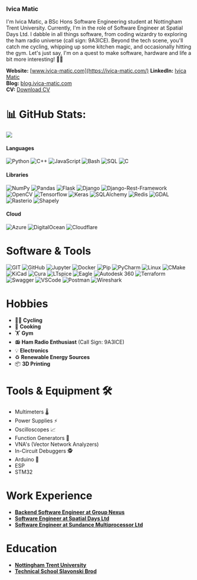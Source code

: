 ### Ivica Matic

I'm Ivica Matic, a BSc Hons Software Engineering student at Nottingham Trent University. Currently, I'm in the role of Software Engineer at Spatial Days Ltd. I dabble in all things software, from coding wizardry to exploring the ham radio universe (call sign: 9A3ICE). Beyond the tech scene, you'll catch me cycling, whipping up some kitchen magic, and occasionally hitting the gym. Let's just say, I'm on a quest to make software, hardware and life a bit more interesting! 🚀✨

**Website:** [www.ivica-matic.com](https://ivica-matic.com/)
**LinkedIn:** [Ivica Matic](https://www.linkedin.com/in/matic-ivica/)  
**Blog:** [blog.ivica-matic.com](https://blog.ivica-matic.com)  
**CV:** [Download CV](https://ivica-matic.com/media/uploads/cv.pdf)

# 📊 GitHub Stats:
![](https://github-readme-streak-stats.herokuapp.com/?user=ivica3730k&theme=dracula&hide_border=false&count_private=true&show_icons=true)<br/>

#### Languages
![Python](https://img.shields.io/badge/Python-FFD43B?style=for-the-badge&logo=python&logoColor=blue)
![C++](https://img.shields.io/badge/C++-00599C?style=for-the-badge&logo=c%2B%2B&logoColor=white)
![JavaScript](https://img.shields.io/badge/JavaScript-F7DF1E?style=for-the-badge&logo=javascript&logoColor=black)
![Bash](https://img.shields.io/badge/Bash-4EAA25?style=for-the-badge&logo=gnu-bash&logoColor=white)
![SQL](https://img.shields.io/badge/SQL-4479A1?style=for-the-badge&logo=sql&logoColor=white)
![C](https://img.shields.io/badge/C-00599C?style=for-the-badge&logo=c&logoColor=white)

#### Libraries
![NumPy](https://img.shields.io/badge/Numpy-777BB4?style=for-the-badge&logo=numpy&logoColor=white)
![Pandas](https://img.shields.io/badge/Pandas-2C2D72?style=for-the-badge&logo=pandas&logoColor=white)
![Flask](https://img.shields.io/badge/Flask-000000?style=for-the-badge&logo=flask&logoColor=white)
![Django](https://img.shields.io/badge/Django-092E20?style=for-the-badge&logo=django&logoColor=white)
![Django-Rest-Framework](https://img.shields.io/badge/DRF-092E20?style=for-the-badge&logo=django&logoColor=white)
![OpenCV](https://img.shields.io/badge/OpenCV-27338e?style=for-the-badge&logo=OpenCV&logoColor=white)
![Tensorflow](https://img.shields.io/badge/Tensorflow-F0B93A?style=for-the-badge&logo=tensorflow&logoColor=white)
![Keras](https://img.shields.io/badge/Keras-D00000?style=for-the-badge&logo=keras&logoColor=white)
![SQLAlchemy](https://img.shields.io/badge/SQLAlchemy-3775A9?style=for-the-badge&logo=sqlalchemy&logoColor=white)
![Redis](https://img.shields.io/badge/Redis-DC382D?style=for-the-badge&logo=redis&logoColor=white)
![GDAL](https://img.shields.io/badge/GDAL-76AB56?style=for-the-badge&logo=gdal&logoColor=white)
![Rasterio](https://img.shields.io/badge/Rasterio-2B5E3B?style=for-the-badge&logo=rasterio&logoColor=white)
![Shapely](https://img.shields.io/badge/Shapely-003366?style=for-the-badge&logo=shapely&logoColor=white)

#### Cloud
![Azure](https://img.shields.io/badge/microsoft%20azure-0089D6?style=for-the-badge&logo=microsoft-azure&logoColor=white)
![DigitalOcean](https://img.shields.io/badge/DigitalOcean-0080FF?style=for-the-badge&logo=digitalocean&logoColor=white)
![Cloudflare](https://img.shields.io/badge/Cloudflare-F38020?style=for-the-badge&logo=cloudflare&logoColor=white)

# Software & Tools
![GIT](https://img.shields.io/badge/GIT-E44C30?style=for-the-badge&logo=git&logoColor=white)
![GitHub](https://img.shields.io/badge/github-%23121011.svg?style=for-the-badge&logo=github&logoColor=white)
![Jupyter](https://img.shields.io/badge/Jupyter-F37626.svg?&style=for-the-badge&logo=Jupyter&logoColor=white)
![Docker](https://img.shields.io/badge/docker-%230db7ed.svg?style=for-the-badge&logo=docker&logoColor=white)
![Pip](https://img.shields.io/badge/pypi-3775A9?style=for-the-badge&logo=pypi&logoColor=white)
![PyCharm](https://img.shields.io/badge/PyCharm-000000.svg?&style=for-the-badge&logo=PyCharm&logoColor=white)
![Linux](https://img.shields.io/badge/Linux-FCC624?style=for-the-badge&logo=linux&logoColor=black)
![CMake](https://img.shields.io/badge/CMake-064F8C?style=for-the-badge&logo=cmake&logoColor=white)
![KiCad](https://img.shields.io/badge/KiCad-4F4F4F?style=for-the-badge&logo=kicad&logoColor=white)
![Cura](https://img.shields.io/badge/Cura-47A14A?style=for-the-badge&logo=ultimaker&logoColor=white)
![LTspice](https://img.shields.io/badge/LTspice-000000?style=for-the-badge&logo=ltspice&logoColor=white)
![Eagle](https://img.shields.io/badge/Eagle-FFD000?style=for-the-badge&logo=autodesk&logoColor=white)
![Autodesk 360](https://img.shields.io/badge/Autodesk_360-0696D7?style=for-the-badge&logo=autodesk&logoColor=white)
![Terraform](https://img.shields.io/badge/Terraform-623CE4?style=for-the-badge&logo=terraform&logoColor=white)
![Swagger](https://img.shields.io/badge/Swagger-85EA2D?style=for-the-badge&logo=swagger&logoColor=black)
![VSCode](https://img.shields.io/badge/VSCode-007ACC?style=for-the-badge&logo=visual-studio-code&logoColor=white)
![Postman](https://img.shields.io/badge/Postman-FF6C37?style=for-the-badge&logo=postman&logoColor=white)
![Wireshark](https://img.shields.io/badge/Wireshark-1679A7?style=for-the-badge&logo=wireshark&logoColor=white)


# Hobbies
- 🚴‍♂️ **Cycling**
- 🍳 **Cooking**
- 🏋️ **Gym**
- 📻 **Ham Radio Enthusiast** (Call Sign: 9A3ICE)
- 💡 **Electronics**
- ♻️ **Renewable Energy Sources**
- 📦 **3D Printing** 

# Tools & Equipment 🛠️
- Multimeters 🌡️
- Power Supplies ⚡
- Oscilloscopes 📈
- Function Generators 🚥
- VNA's (Vector Network Analyzers) 
- In-Circuit Debuggers 🕵️
- Arduino 🤖
- ESP 
- STM32 

# Work Experience
- [**Backend Software Engineer at Group Nexus**](https://groupnexus.co.uk)
- [**Software Engineer at Spatial Days Ltd**](https://www.spatialdays.com)
- [**Software Engineer at Sundance Multiprocessor Ltd**](https://www.sundance.com)

# Education
- [**Nottingham Trent University**  ](https://www.ntu.ac.uk)
- [**Technical School Slavonski Brod**](https://tssb.hr)
